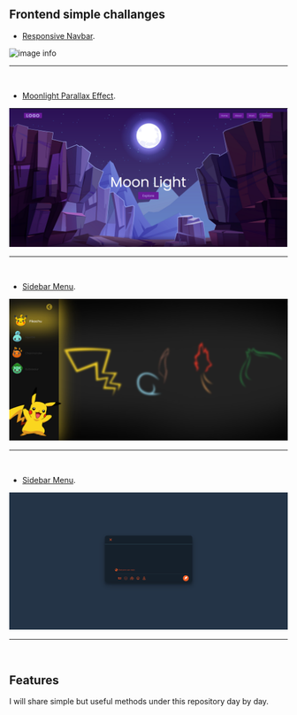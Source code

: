 ## Frontend simple challanges

- [Responsive Navbar](https://ugurkarakurt.github.io/Frontend-Challanges/responsive_navbar/).

![image info](responsive_navbar/screenshot.png)
<hr>
<br>

- [Moonlight Parallax Effect](https://ugurkarakurt.github.io/Frontend-Challanges/Moonlight-Parallax-Effect/).

![image info](Moonlight-Parallax-Effect/screenshot.png)
<hr>
<br>

- [Sidebar Menu](https://ugurkarakurt.github.io/Frontend-Challanges/Sidebar_Menu/).

![image info](Sidebar_Menu/assets/images/screenshot.png)
<hr>
<br>

- [Sidebar Menu](https://ugurkarakurt.github.io/Frontend-Challanges/Twitter_Tweet_Box/).

![image info](Twitter_Tweet_Box/assets/images/screenshot.png)
<hr>
<br>

## Features

I will share simple but useful methods under this repository day by day.
